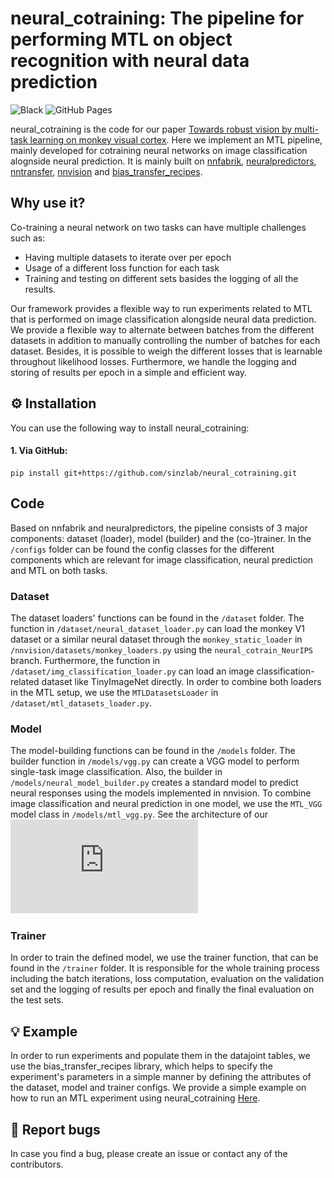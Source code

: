 # neural_cotraining: The pipeline for performing MTL on object recognition with neural data prediction

![Black](https://github.com/sinzlab/nnfabrik/workflows/Black/badge.svg)
![GitHub Pages](https://github.com/sinzlab/nnfabrik/workflows/GitHub%20Pages/badge.svg?branch=master)

neural_cotraining is the code for our paper [Towards robust vision by multi-task learning on monkey visual cortex](). Here we implement an MTL pipeline, mainly developed for cotraining neural networks on image classification alognside neural prediction. It is mainly built on [nnfabrik](https://github.com/sinzlab/nnfabrik), [neuralpredictors](https://github.com/sinzlab/neuralpredictors), [nntransfer](https://github.com/sinzlab/nntransfer), [nnvision](https://github.com/sinzlab/nnvision) and [bias_transfer_recipes](https://github.com/sinzlab/bias_transfer_recipes).

## Why use it?

Co-training a neural network on two tasks can have multiple challenges such as:
- Having multiple datasets to iterate over per epoch
- Usage of a different loss function for each task
- Training and testing on different sets basides the logging of all the results.

Our framework provides a flexible way to run experiments related to MTL that is performed on image classification alongside neural data prediction. We provide a flexible way to alternate between batches from the different datasets in addition to manually controlling the number of batches for each dataset. Besides, it is possible to weigh the different losses that is learnable throughout likelihood losses. Furthermore, we handle the logging and storing of results per epoch in a simple and efficient way.

## :gear: Installation

You can use the following way to install neural_cotraining:

#### 1. Via GitHub:
```
pip install git+https://github.com/sinzlab/neural_cotraining.git
```

## Code 

Based on nnfabrik and neuralpredictors, the pipeline consists of 3 major components: dataset (loader), model (builder) and the (co-)trainer. In the `/configs` folder can be found the config classes for the different components which are relevant for image classification, neural prediction and MTL on both tasks.
### Dataset
The dataset loaders' functions can be found in the `/dataset` folder. The function in `/dataset/neural_dataset_loader.py` can load the monkey V1 dataset or a similar neural dataset through the `monkey_static_loader` in `/nnvision/datasets/monkey_loaders.py` using the `neural_cotrain_NeurIPS` branch. Furthermore, the function in `/dataset/img_classification_loader.py` can load an image classification-related dataset like TinyImageNet directly.
In order to combine both loaders in the MTL setup, we use the `MTLDatasetsLoader` in `/dataset/mtl_datasets_loader.py`.

### Model
The model-building functions can be found in the `/models` folder. The builder function in `/models/vgg.py` can create a VGG model to perform single-task image classification. Also, the builder in `/models/neural_model_builder.py` creates a standard model to predict neural responses using the models implemented in nnvision. 
To combine image classification and neural prediction in one model, we use the `MTL_VGG` model class in `/models/mtl_vgg.py`. See the architecture of our ![MTL-VGG](https://github.com/Shahdsaf/neural_cotraining/blob/main/Cotraining.pdf)

### Trainer
In order to train the defined model, we use the trainer function, that can be found in the `/trainer` folder. It is responsible for the whole training process including the batch iterations, loss computation, evaluation on the validation set and the logging of results per epoch and finally the final evaluation on the test sets.

## :bulb: Example

In order to run experiments and populate them in the datajoint tables, we use the bias_transfer_recipes library, which helps to specify the experiment's parameters in a simple manner by defining the attributes of the dataset, model and trainer configs.
We provide a simple example on how to run an MTL experiment using neural_cotraining 
[Here](https://github.com/Shahdsaf/bias_transfer_recipes/blob/uptodate_shahd/bias_transfer_recipes/notebooks/test1.ipynb).


## :bug: Report bugs 

In case you find a bug, please create an issue or contact any of the contributors.
